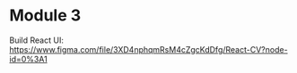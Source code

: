 # Module 3

Build React UI: https://www.figma.com/file/3XD4nphqmRsM4cZgcKdDfg/React-CV?node-id=0%3A1

